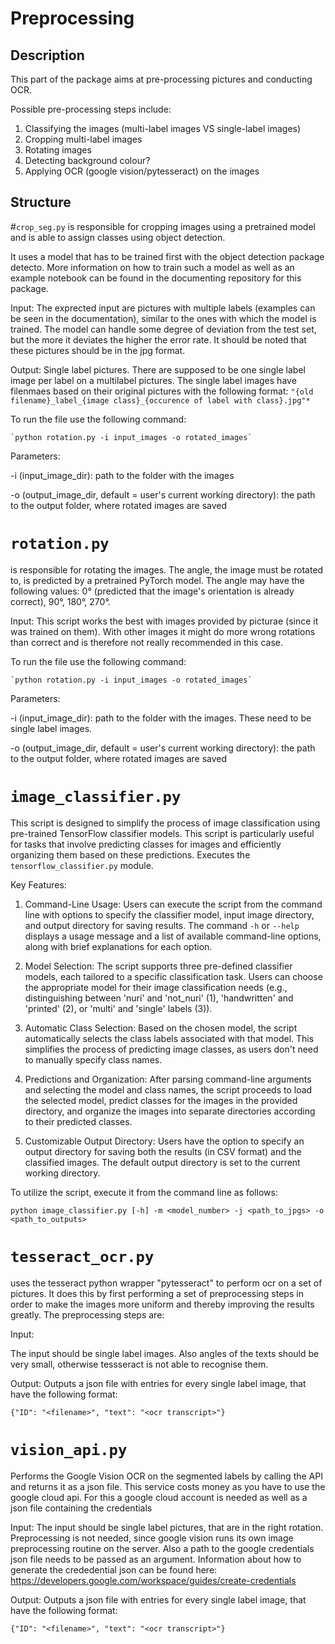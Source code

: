 # Preprocessing

## Description

This part of the package aims at pre-processing pictures and conducting OCR.

Possible pre-processing steps include:

1. Classifying the images (multi-label images VS single-label images)
2. Cropping  multi-label images 
3. Rotating images
4. Detecting background colour?
5. Applying OCR (google vision/pytesseract) on the images



## Structure


#`crop_seg.py` 
is responsible for cropping images using a pretrained model and is able to 
assign classes using object detection.

It uses a model that has to be trained first with the object detection package detecto. More information on how to train such a model as well as an example notebook can be found in the documenting repository for this package.

Input:
The exprected input are pictures with multiple labels (examples can be seen in the documentation), similar to the ones with which the model is trained. The model can handle some degree of deviation from the test set, but the more it deviates the higher the error rate. It should be noted that these pictures should be in the jpg format. 

Output:
Single label pictures. There are supposed to be one single label image per label on a multilabel pictures. The single label images have filenmaes based on their original pictures with the following format: 
`"{old filename}_label_{image class}_{occurence of label with class}.jpg"*` 

To run the file use the following command:

    `python rotation.py -i input_images -o rotated_images`
 
 Parameters:
 
 -i (input_image_dir): path to the folder with the images
 
 -o (output_image_dir, default = user's current working directory):
  the path to the output folder, where rotated images are saved
  
  

# `rotation.py` 
is responsible for rotating the images.
The angle, the image must be rotated to, is predicted by a pretrained PyTorch model. 
The angle may have the following values: 0° (predicted that the image's orientation is already correct),
90°, 180°, 270°. 

Input:
This script works the best with images provided by picturae (since it was trained on them). With other images it might do more wrong rotations than correct and is therefore not really recommended in this case.  



To run the file use the following command:

    `python rotation.py -i input_images -o rotated_images`
 
 Parameters:
 
 -i (input_image_dir): path to the folder with the images. These need to be single label images.
 
 -o (output_image_dir, default = user's current working directory):
  the path to the output folder, where rotated images are saved
  
  
# `image_classifier.py`

This script is designed to simplify the process of image classification using pre-trained TensorFlow classifier models. 
This script is particularly useful for tasks that involve predicting classes for images and efficiently organizing them based on these predictions.
Executes the `tensorflow_classifier.py` module.

Key Features:

 1. Command-Line Usage: Users can execute the script from the command line with options to specify the classifier model, input image directory, and output directory for saving results.
The command `-h` or `--help` displays a usage message and a list of available command-line options, along with brief explanations for each option.

2. Model Selection: The script supports three pre-defined classifier models, each tailored to a specific classification task. Users can choose the appropriate model for their image classification needs (e.g., distinguishing between 'nuri' and 'not_nuri' (1), 'handwritten' and 'printed' (2), or 'multi' and 'single' labels (3)).

3. Automatic Class Selection: Based on the chosen model, the script automatically selects the class labels associated with that model. This simplifies the process of predicting image classes, as users don't need to manually specify class names.

4. Predictions and Organization:  After parsing command-line arguments and selecting the model and class names, the script proceeds to load the selected model, predict classes for the images in the provided directory, and organize the images into separate directories according to their predicted classes.

5. Customizable Output Directory: Users have the option to specify an output directory for saving both the results (in CSV format) and the classified images. The default output directory is set to the current working directory.
      



To utilize the script, execute it from the command line as follows:


    python image_classifier.py [-h] -m <model_number> -j <path_to_jpgs> -o <path_to_outputs>

  

# `tesseract_ocr.py`

uses the tesseract python wrapper "pytesseract" to perform ocr on a set of pictures. It does this by first performing a set of preprocessing steps in order to make the images more uniform and thereby improving the results greatly.
The preprocessing steps are: 


Input:

The input should be single label images. Also angles of  the texts should be very small, otherwise tessseract is not able to recognise them.

Output:
Outputs a json file with entries for every single label image, that have the following format:

`{"ID": "<filename>", "text": "<ocr transcript>"}`


# `vision_api.py`
Performs the Google Vision OCR on the segmented labels by calling the API and returns it as a json file. This service costs money as you have to use the google cloud api. For this a google cloud account is needed as well as a json file containing the credentials

Input:
The input should be single label pictures, that are in the right rotation. Preprocessing is not needed, since google vision runs its own image preprocessing routine on the server. 
Also a path to the google credentials json file needs to be passed as an argument. Information about how to generate the crededential json can be found here: 
https://developers.google.com/workspace/guides/create-credentials

Output:
Outputs a json file with entries for every single label image, that have the following format:

`{"ID": "<filename>", "text": "<ocr transcript>"}`


